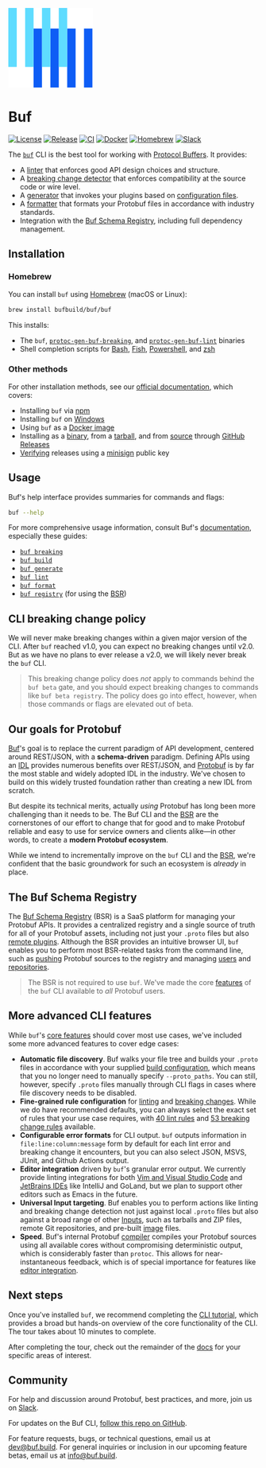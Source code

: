 ![The Buf logo](./.github/buf-logo.svg)

# Buf

[![License](https://img.shields.io/github/license/bufbuild/buf?color=blue)](https://github.com/bufbuild/buf/blob/main/LICENSE)
[![Release](https://img.shields.io/github/v/release/bufbuild/buf?include_prereleases)](https://github.com/bufbuild/buf/releases)
[![CI](https://github.com/bufbuild/buf/workflows/ci/badge.svg)](https://github.com/bufbuild/buf/actions?workflow=ci)
[![Docker](https://img.shields.io/docker/pulls/bufbuild/buf)](https://hub.docker.com/r/bufbuild/buf)
[![Homebrew](https://img.shields.io/homebrew/v/buf)](https://github.com/bufbuild/homebrew-buf)
[![Slack](https://img.shields.io/badge/slack-buf-%23e01563)][badges_slack]

<a name="features"></a>
The [`buf`][buf] CLI is the best tool for working with [Protocol Buffers][protobuf]. It provides:

- A [linter][lint_usage] that enforces good API design choices and structure.
- A [breaking change detector][breaking_tutorial] that enforces compatibility at the source code or wire level.
- A [generator][generate_usage] that invokes your plugins based on [configuration files][templates].
- A [formatter][format_usage] that formats your Protobuf files in accordance with industry standards.
- Integration with the [Buf Schema Registry][bsr], including full dependency management.

## Installation

### Homebrew

You can install `buf` using [Homebrew][brew] (macOS or Linux):

```sh
brew install bufbuild/buf/buf
```

This installs:

- The `buf`, [`protoc-gen-buf-breaking`][breaking], and [`protoc-gen-buf-lint`][lint] binaries
- Shell completion scripts for [Bash], [Fish], [Powershell], and [zsh]

### Other methods

For other installation methods, see our [official documentation][install], which covers:

- Installing `buf` via [npm]
- Installing `buf` on [Windows]
- Using `buf` as a [Docker image][docker]
- Installing as a [binary], from a [tarball], and from [source] through [GitHub Releases][releases]
- [Verifying] releases using a [minisign] public key


## Usage

Buf's help interface provides summaries for commands and flags:

```sh
buf --help
```

For more comprehensive usage information, consult Buf's [documentation][docs], especially these guides:

* [`buf breaking`][breaking_tutorial]
* [`buf build`][build_usage]
* [`buf generate`][generate_usage]
* [`buf lint`][lint_usage]
* [`buf format`][format_usage]
* [`buf registry`][bsr_quickstart] (for using the [BSR])

## CLI breaking change policy

We will never make breaking changes within a given major version of the CLI. After `buf` reached v1.0, you can expect no breaking changes until v2.0. But as we have no plans to ever release a v2.0, we will likely never break the `buf` CLI.

> This breaking change policy does _not_ apply to commands behind the `buf beta` gate, and you should expect breaking changes to commands like `buf beta registry`. The policy does go into effect, however, when those commands or flags are elevated out of beta.

## Our goals for Protobuf

[Buf]'s goal is to replace the current paradigm of API development, centered around REST/JSON, with a **schema-driven** paradigm. Defining APIs using an [IDL] provides numerous benefits over REST/JSON, and [Protobuf] is by far the most stable and widely adopted IDL in the industry. We've chosen to build on this widely trusted foundation rather than creating a new IDL from scratch.

But despite its technical merits, actually _using_ Protobuf has long been more challenging than it needs to be. The Buf CLI and the [BSR](#the-buf-schema-registry) are the cornerstones of our effort to change that for good and to make Protobuf reliable and easy to use for service owners and clients alike—in other words, to create a **modern Protobuf ecosystem**.

While we intend to incrementally improve on the `buf` CLI and the [BSR](#the-buf-schema-registry), we're confident that the basic groundwork for such an ecosystem is _already_ in place.

## The Buf Schema Registry

The [Buf Schema Registry][bsr] (BSR) is a SaaS platform for managing your Protobuf APIs. It provides a centralized registry and a single source of truth for all of your Protobuf assets, including not just your `.proto` files but also [remote plugins][bsr_plugins]. Although the BSR provides an intuitive browser UI, `buf` enables you to perform most BSR-related tasks from the command line, such as [pushing] Protobuf sources to the registry and managing [users] and [repositories]. 

> The BSR is not required to use `buf`. We've made the core [features] of the `buf` CLI available to _all_ Protobuf users.

## More advanced CLI features

While `buf`'s [core features][features] should cover most use cases, we've included some more advanced features to cover edge cases:

* **Automatic file discovery**. Buf walks your file tree and builds your `.proto` files in accordance with your supplied [build configuration][build_config], which means that you no longer need to manually specify `--proto_paths`. You can still, however, specify `.proto` files manually through CLI flags in cases where file discovery needs to be disabled.
* **Fine-grained rule configuration** for [linting][lint_rules] and [breaking changes][breaking_rules]. While we do have recommended defaults, you can always select the exact set of rules that your use case requires, with [40 lint rules][lint_rules] and [53 breaking change rules][breaking_rules] available.
* **Configurable error formats** for CLI output. `buf` outputs information in `file:line:column:message` form by default for each lint error and breaking change it encounters, but you can also select JSON, MSVS, JUnit, and Github Actions output.
* **Editor integration** driven by `buf`'s granular error output. We currently provide linting integrations for both [Vim and Visual Studio Code][ide] and [JetBrains IDEs][jetbrains] like IntelliJ and GoLand, but we plan to support other editors such as Emacs in the future.
* **Universal Input targeting**. Buf enables you to perform actions like linting and breaking change detection not just against local `.proto` files but also against a broad range of other [Inputs], such as tarballs and ZIP files, remote Git repositories, and pre-built [image][images] files.
* **Speed**. Buf's internal Protobuf [compiler] compiles your Protobuf sources using all available cores without compromising deterministic output, which is considerably faster than `protoc`. This allows for near-instantaneous feedback, which is of special importance for features like [editor integration][ide].

## Next steps

Once you've installed `buf`, we recommend completing the [CLI tutorial][cli-tutorial], which provides a broad but hands-on overview of the core functionality of the CLI. The tour takes about 10 minutes to complete.

After completing the tour, check out the remainder of the [docs] for your specific areas of interest.

## Community

For help and discussion around Protobuf, best practices, and more, join us on [Slack][badges_slack].

For updates on the Buf CLI, [follow this repo on GitHub][repo].

For feature requests, bugs, or technical questions, email us at [dev@buf.build][email_dev]. For general inquiries or inclusion in our upcoming feature betas, email us at [info@buf.build][email_info].

[badges_slack]: https://buf.build/links/slack
[bash]: https://www.gnu.org/software/bash
[binary]: https://buf.build/docs/cli/installation/#source
[breaking]: https://buf.build/docs/breaking/overview/
[breaking_rules]: https://buf.build/docs/breaking/rules/
[breaking_tutorial]: https://buf.build/docs/breaking/tutorial/
[brew]: https://brew.sh
[bsr]: https://buf.build/docs/bsr/
[bsr_plugins]: https://buf.build/plugins
[bsr_quickstart]: https://buf.build/docs/bsr/quickstart/
[buf]: https://buf.build
[build_config]: https://buf.build/docs/build/usage/#key-concepts
[build_usage]: https://buf.build/docs/build/usage
[cli-tutorial]: https://buf.build/docs/cli/quickstart/
[compiler]: https://buf.build/docs/reference/internal-compiler/
[docker]: https://buf.build/docs/cli/installation/#docker
[docs]: https://buf.build/docs
[email_dev]: mailto:dev@buf.build
[email_info]: mailto:info@buf.build
[features]: #features
[fish]: https://fishshell.com
[format_usage]: https://buf.build/docs/format/style/
[generate_usage]: https://buf.build/docs/generate/tutorial/
[ide]: https://buf.build/docs/cli/editor-integration/
[idl]: https://en.wikipedia.org/wiki/Interface_description_language
[images]: https://buf.build/docs/reference/images/
[inputs]: https://buf.build/docs/reference/inputs/
[install]: https://buf.build/docs/cli/installation/
[jetbrains]: https://buf.build/docs/cli/editor-integration/#jetbrains-ides
[lint]: https://buf.build/docs/lint/overview/
[lint_rules]: https://buf.build/docs/lint/rules/
[lint_usage]: https://buf.build/docs/lint/tutorial/
[npm]: https://buf.build/docs/cli/installation/#npm
[minisign]: https://github.com/jedisct1/minisign
[powershell]: https://docs.microsoft.com/en-us/powershell
[protobuf]: https://protobuf.dev
[pushing]: https://buf.build/docs/bsr/module/publish/
[releases]: https://buf.build/docs/cli/installation/#github
[repo]: https://github.com/bufbuild/buf/
[repositories]: https://buf.build/docs/concepts/repositories/
[source]: https://buf.build/docs/cli/installation/#source
[tarball]: https://buf.build/docs/cli/installation/#github
[templates]: https://buf.build/docs/configuration/v2/buf-gen-yaml/
[users]: https://buf.build/docs/admin/manage-members/
[verifying]: https://buf.build/docs/cli/installation/#github
[windows]: https://buf.build/docs/cli/installation/#windows
[zsh]: https://zsh.org
